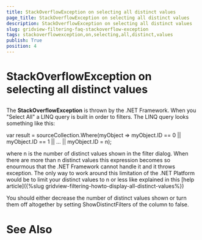 ```yaml
---
title: StackOverflowException on selecting all distinct values
page_title: StackOverflowException on selecting all distinct values
description: StackOverflowException on selecting all distinct values
slug: gridview-filtering-faq-stackoverflow-exception
tags: stackoverflowexception,on,selecting,all,distinct,values
publish: True
position: 4
---
```


# StackOverflowException on selecting all distinct values



## 

The __StackOverflowException__ is thrown by the .NET Framework. When you "Select All" a LINQ query is built in order to filters. The LINQ query looks something like this:

var result = sourceCollection.Where(myObject => myObject.ID == 0 || myObject.ID == 1 || ... || myObject.ID = n);

where n is the number of distinct values shown in the filter dialog. When there are more than n distinct values this expression becomes so enourmous that the .NET Framework cannot handle it and it throws exception. The only way to work around this limitation of the .NET Platform would be to limit your distinct values to n or less like explained in this
          [help article]({%slug gridview-filtering-howto-display-all-distinct-values%})

You should either decrease the number of distinct values shown or turn them off altogether by setting ShowDistinctFilters of the column to false.
        

# See Also
